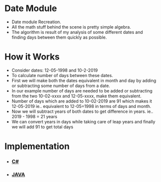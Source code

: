 # Date Module
* Date module Recreation.
* All the math stuff behind the scene is pretty simple algebra.
* The algorithm is result of my analysis of some different dates and finding days between them quickly as possible.
# How it Works
* Consider dates: 12-05-1998  and  10-2-2019
* To calculate number of days between these dates.
* First we will make both the dates equivalent in month and day by adding or subtracting some number of days from a date. 
* In our example number of days are needed to be added or subtracting from the two 10-02-xxxx and 12-05-xxxx, make them equivalent.
* Number of days which are added to 10-02-2019 are 91 which makes it 12-05-2019 ie.. equivalent to 12-05=1998 in terms of days and month. 
* Now we will subtract years of both dates to get difference in years. ie.. 2019 - 1998 =  21 years
* We can convert years in days while taking care of leap years and finally we will add 91 to get total days
# Implementation
* ### [C#](https://github.com/tarun-bisht/date-module/tree/master/C%23)
* ### [JAVA](https://github.com/tarun-bisht/date-module/tree/master/Java)
